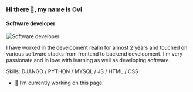 ### Hi there 👋, my name is Ovi
#### Software developer
![Software developer](https://arturssmirnovs.github.io/github-profile-readme-generator/images/banner.png)

I have worked in the development realm for almost 2 years and touched on various software stacks from frontend to backend development. I'm very passionate and in love with learning as well as developing software.

Skills: DJANGO / PYTHON / MYSQL / JS / HTML / CSS

- 🔭 I’m currently working on this page. 




